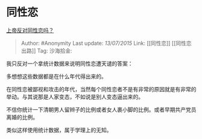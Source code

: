 # 同性恋
[上帝反对同性恋吗？](https://www.zhihu.com/question/22234325/answer/54884529)

> Author: #Anonymity
> Last update: *13/07/2015*
> Link: [[同性恋]] [[同性恋出路]]
> Tag:
> 沙海拾金:

我只反对一个拿统计数据来说明同性恋遭天谴的答案：

多想想这些数据都是在什么年代得出来的。

在同性恋被鄙视和攻击的年代，当然每个同性恋者不是有非常的原因就是有非常的举动。与其说那是人家变态，不如说是别人变态逼出来的。

不信你统计一下清朝男人留辫子的比例或者女人裹小脚的比例。或者早期共产党员离婚的比例。

类似这样使用统计数据，属于学理上的无知。
